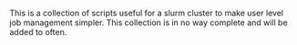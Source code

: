 This is a collection of scripts useful for a slurm cluster to make user level
job management simpler. This collection is in no way complete and will be added
to often.
